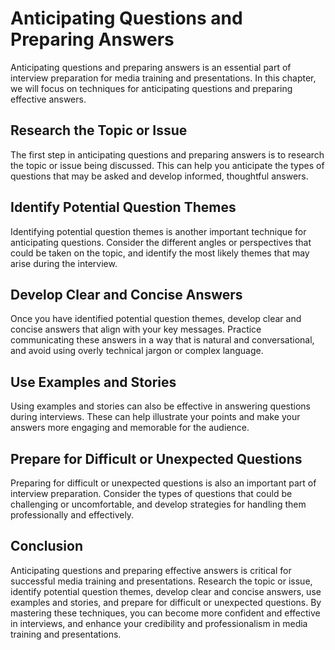 Anticipating Questions and Preparing Answers
===============================================================================

Anticipating questions and preparing answers is an essential part of interview preparation for media training and presentations. In this chapter, we will focus on techniques for anticipating questions and preparing effective answers.

Research the Topic or Issue
---------------------------

The first step in anticipating questions and preparing answers is to research the topic or issue being discussed. This can help you anticipate the types of questions that may be asked and develop informed, thoughtful answers.

Identify Potential Question Themes
----------------------------------

Identifying potential question themes is another important technique for anticipating questions. Consider the different angles or perspectives that could be taken on the topic, and identify the most likely themes that may arise during the interview.

Develop Clear and Concise Answers
---------------------------------

Once you have identified potential question themes, develop clear and concise answers that align with your key messages. Practice communicating these answers in a way that is natural and conversational, and avoid using overly technical jargon or complex language.

Use Examples and Stories
------------------------

Using examples and stories can also be effective in answering questions during interviews. These can help illustrate your points and make your answers more engaging and memorable for the audience.

Prepare for Difficult or Unexpected Questions
---------------------------------------------

Preparing for difficult or unexpected questions is also an important part of interview preparation. Consider the types of questions that could be challenging or uncomfortable, and develop strategies for handling them professionally and effectively.

Conclusion
----------

Anticipating questions and preparing effective answers is critical for successful media training and presentations. Research the topic or issue, identify potential question themes, develop clear and concise answers, use examples and stories, and prepare for difficult or unexpected questions. By mastering these techniques, you can become more confident and effective in interviews, and enhance your credibility and professionalism in media training and presentations.
